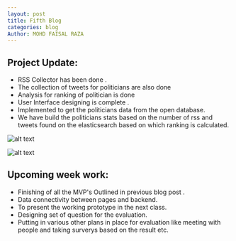 ```yaml
---
layout: post
title: Fifth Blog
categories: blog
Author: MOHD FAISAL RAZA  
---
```


## Project Update:

+ RSS Collector has been done . 
+ The collection of tweets for politicians are also done 
+ Analysis for ranking of politician is done
+ User Interface designing is complete .
+ Implemented  to get the politicians data from the open database.
+ We have build the politicians stats based on the number of rss and tweets found on the elasticsearch based on which ranking is calculated.


![alt text](https://trello-attachments.s3.amazonaws.com/5784f09636ee54c6c8cec908/1061x549/d54417ce73d63f41b5b30d3d12474a81/IMAGENEW.png )

![alt text](https://trello-attachments.s3.amazonaws.com/5784f09636ee54c6c8cec908/1061x549/f1684a55d0ffdd0c59ec0409928a0082/FINALIMAGENEW.png )


## Upcoming week  work:

+ Finishing of all the MVP's Outlined in previous blog post  .
+ Data connectivity between pages and backend.
+ To present the working prototype in the next class.
+ Designing set of question for the evaluation.
+ Putting in various other plans in place for evaluation like meeting with people and taking surverys based on the result etc. 


